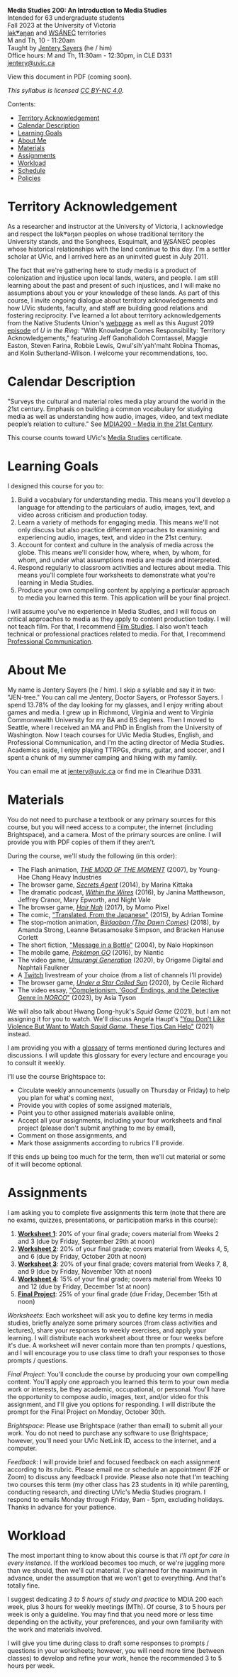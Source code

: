 **Media Studies 200: An Introduction to Media Studies**    
Intended for 63 undergraduate students     
Fall 2023 at the University of Victoria  
[lək̓ʷəŋən](https://www.songheesnation.ca/community/l-k-ng-n-traditional-territory) and [<u>W</u>SÁNEĆ](https://wsanec.com/) territories  
M and Th, 10 - 11:20am     
Taught by [Jentery Sayers](https://jntry.work/) (he / him)      
Office hours: M and Th, 11:30am - 12:30pm, in CLE D331    
[jentery@uvic.ca](mailto:jentery@uvic.ca)

View this document in PDF (coming soon).

*This syllabus is licensed [CC BY-NC 4.0](https://creativecommons.org/licenses/by-nc/4.0/).*

Contents: 

* [Territory Acknowledgement](#territory-acknowledgement)  
* [Calendar Description](#calendar-description)
* [Learning Goals](#learning-goals)  
* [About Me](#about-me)  
* [Materials](#materials)   
* [Assignments](#assignments) 
* [Workload](#workload)   
* [Schedule](#schedule)   
* [Policies](#policies) 

# Territory Acknowledgement 

As a researcher and instructor at the University of Victoria, I acknowledge and respect the lək̓ʷəŋən peoples on whose traditional territory the University stands, and the Songhees, Esquimalt, and <u>W</u>SÁNEĆ peoples whose historical relationships with the land continue to this day. I'm a settler scholar at UVic, and I arrived here as an uninvited guest in July 2011. 

The fact that we're gathering here to study media is a product of colonization and injustice upon local lands, waters, and people. I am still learning about the past and present of such injustices, and I will make no assumptions about you or your knowledge of these lands. As part of this course, I invite ongoing dialogue about territory acknowledgements and how UVic students, faculty, and staff are building good relations and fostering reciprocity. I've learned a lot about territory acknowledgements from the Native Students Union's [webpage](https://www.uvicnsu.ca/about/lands) as well as this August 2019 [episode](https://open.spotify.com/episode/76wRKpfhNDS08ehRvtETmR) of *U in the Ring*: "With Knowledge Comes Responsibility: Territory Acknowledgements," featuring Jeff Ganohalidoh Corntassel, Maggie Easton, Steven Farina, Robbie Lewis, Qwul'sih'yah'maht Robina Thomas, and Kolin Sutherland-Wilson. I welcome your recommendations, too. 

# Calendar Description

"Surveys the cultural and material roles media play around the world in the 21st century. Emphasis on building a common vocabulary for studying media as well as understanding how audio, images, video, and text mediate people’s relation to culture." See [MDIA200 - Media in the 21st Century](https://www.uvic.ca/calendar/future/undergrad/index.php#/courses/HyVj9LZJi?bc=true&bcCurrent=MDIA200%20-%20Media%20in%20the%2021st%20Century&bcGroup=Media%20Studies%20(MDIA)&bcItemType=courses).

This course counts toward UVic's [Media Studies](https://www.uvic.ca/humanities/media-studies/) certificate. 

# Learning Goals

I designed this course for you to: 

1. Build a vocabulary for understanding media. This means you'll develop a language for attending to the particulars of audio, images, text, and video across criticism and production today. 
2. Learn a variety of methods for engaging media. This means we'll not only discuss but also practice different approaches to examining and experiencing audio, images, text, and video in the 21st century. 
3. Account for context and culture in the analysis of media across the globe. This means we'll consider how, where, when, by whom, for whom, and under what assumptions media are made and interpreted. 
4. Respond regularly to classroom activities and lectures about media. This means you'll complete four worksheets to demonstrate what you're learning in Media Studies.  
5. Produce your own compelling content by applying a particular approach to media you learned this term. This application will be your final project. 

I will assume you've no experience in Media Studies, and I will focus on critical approaches to media as they apply to content production today. I will not teach film. For that, I recommend [Film Studies](https://www.uvic.ca/finearts/film). I also won't teach technical or professional practices related to media. For that, I recommend [Professional Communication](https://www.uvic.ca/humanities/english/professionalcommunication/).

# About Me 

My name is Jentery Sayers (he / him). I skip a syllable and say it in two: "JEN-tree." You can call me Jentery, Doctor Sayers, or Professor Sayers. I spend 13.78% of the day looking for my glasses, and I enjoy writing about games and media. I grew up in Richmond, Virginia and went to Virginia Commonwealth University for my BA and BS degrees. Then I moved to Seattle, where I received an MA and PhD in English from the University of Washington. Now I teach courses for UVic Media Studies, English, and Professional Communication, and I'm the acting director of Media Studies. Academics aside, I enjoy playing TTRPGs, drums, guitar, and soccer, and I spent a chunk of my summer camping and hiking with my family. 

You can email me at [jentery@uvic.ca](mailto:jentery@uvic.ca) or find me in Clearihue D331. 

# Materials 

You do not need to purchase a textbook or any primary sources for this course, but you will need access to a computer, the internet (including Brightspace), and a camera. Most of the primary sources are online. I will provide you with PDF copies of them if they aren't. 

During the course, we'll study the following (in this order): 

* The Flash animation, [*THE M00D 0F THE M0MENT*](https://www.yhchang.com/THE_MOOD_OF_THE_MOMENT_V.html) (2007), by Young-Hae Chang Heavy Industries
* The browser game, [*Secrets Agent*](https://even-kei.itch.io/secrets-agent) (2014), by Marina Kittaka 
* The dramatic podcast, [*Within the Wires*](http://www.nightvalepresents.com/withinthewires) (2016), by  Janina Matthewson, Jeffrey Cranor, Mary Epworth, and Night Vale
* The browser game, [*Hair Nah*](https://www.momopixel.com/hair-nah) (2017), by Momo Pixel
* The comic, ["Translated, From the Japanese"](https://drawnandquarterly.com/books/killing-and-dying/) (2015), by Adrian Tomine  
* The stop-motion animation, [*Biidaaban (The Dawn Comes)*](https://www.spottedfawnproductions.com/biidaaban/) (2018), by Amanda Strong, Leanne Betasamosake Simpson, and Bracken Hanuse Corlett 
* The short fiction, ["Message in a Bottle"](https://pmpress.org/index.php?l=product_detail&p=425) (2004), by Nalo Hopkinson 
* The mobile game, [*Pokémon GO*](https://pokemongolive.com/) (2016), by Niantic
* The video game, [*Umurangi Generation*](https://www.umurangigeneration.com/) (2020), by Origame Digital and Naphtali Faulkner
* A [Twitch](https://www.twitch.tv/) livestream of your choice (from a list of channels I'll provide)
* The browser game, [*Under a Star Called Sun*](https://haraiva.itch.io/under-a-star-called-sun) (2020), by Cecile Richard
* The video essay, ["Completionism, 'Good' Endings, and the Detective Genre in *NORCO*"](https://www.youtube.com/watch?v=RZhCF1zBDoo) (2023), by Asia Tyson 

We will also talk about Hwang Dong-hyuk's *Squid Game* (2021), but I am not assigning it for you to watch. We'll discuss Angela Haupt's ["You Don’t Like Violence But Want to Watch *Squid Game.* These Tips Can Help"](https://www.washingtonpost.com/lifestyle/2021/10/14/tv-violence-squid-game-watch/) (2021) instead. 

I am providing you with a [glossary](https://jentery.github.io/mdia200/glossary.html) of terms mentioned during lectures and discussions. I will update this glossary for every lecture and encourage you to consult it weekly.  

I'll use the course Brightspace to: 

* Circulate weekly announcements (usually on Thursday or Friday) to help you plan for what's coming next,  
* Provide you with copies of some assigned materials, 
* Point you to other assigned materials available online, 
* Accept all your assignments, including your four worksheets and final project (please don't submit anything to me by email),  
* Comment on those assignments, and  
* Mark those assignments according to rubrics I'll provide.    

If this ends up being too much for the term, then we'll cut material or some of it will become optional.

# Assignments

I am asking you to complete five assignments this term (note that there are no exams, quizzes, presentations, or participation marks in this course): 

1. **[Worksheet 1](https://jentery.github.io/mdia200/worksheet1.html)**: 20% of your final grade; covers material from Weeks 2 and 3 (due by Friday, September 29th at noon)
2. **[Worksheet 2](https://jentery.github.io/mdia200/worksheet2.html)**: 20% of your final grade; covers material from Weeks 4, 5, and 6 (due by Friday, October 20th at noon)
3. **[Worksheet 3](https://jentery.github.io/mdia200/worksheet3.html)**: 20% of your final grade; covers material from Weeks 7, 8, and 9 (due by Friday, November 10th at noon)
4. **[Worksheet 4](https://jentery.github.io/mdia200/worksheet4.html)**: 15% of your final grade; covers material from Weeks 10 and 12 (due by Friday, December 1st at noon)
5. **[Final Project](https://jentery.github.io/mdia200/final.html)**: 25% of your final grade (due Friday, December 15th at noon) 

*Worksheets*: Each worksheet will ask you to define key terms in media studies, briefly analyze some primary sources (from class activities and lectures), share your responses to weekly exercises, and apply your learning. I will distribute each worksheet about three or four weeks before it's due. A worksheet will never contain more than ten prompts / questions, and I will encourage you to use class time to draft your responses to those prompts / questions. 

*Final Project*: You'll conclude the course by producing your own compelling content. You'll apply one approach you learned this term to your own media work or interests, be they academic, occupational, or personal. You'll have the opportunity to compose audio, images, text, and/or video for this assignment, and I'll give you options for responding. I will distribute the prompt for the Final Project on Monday, October 30th. 

*Brightspace*: Please use Brightspace (rather than email) to submit all your work. You do not need to purchase any software to use Brightspace; however, you'll need your UVic NetLink ID, access to the internet, and a computer.  

*Feedback*: I will provide brief and focused feedback on each assignment according to its rubric. Please email me or schedule an appointment (F2F or Zoom) to discuss any feedback I provide. Please also note that I'm teaching two courses this term (my other class has 23 students in it) while parenting, conducting research, and directing UVic's Media Studies program. I respond to emails Monday through Friday, 9am - 5pm, excluding holidays. Thanks in advance for your patience. 

# Workload

The most important thing to know about this course is that *I'll opt for care in every instance.* If the workload becomes too much, or we're juggling more than we should, then we'll cut material. I've planned for the maximum in advance, under the assumption that we won't get to everything. And that's totally fine.

I suggest dedicating *3 to 5 hours of study and practice* to MDIA 200 each week, plus 3 hours for weekly meetings (MTh). Of course, 3 to 5 hours per week is only a guideline. You may find that you need more or less time depending on the activity, your preferences, and your own familiarity with the work and materials involved.

I will give you time during class to draft some responses to prompts / questions in your worksheets; however, you will need more time (between classes) to develop and refine your work, hence the recommended 3 to 5 hours per week.  
